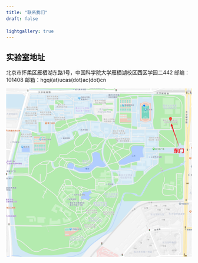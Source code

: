 ```yaml
---
title: "联系我们"
draft: false

lightgallery: true
---
```


## 实验室地址
北京市怀柔区雁栖湖东路1号，中国科学院大学雁栖湖校区西区学园二442
邮编：101408
邮箱：hgqi(at)ucas(dot)ac(dot)cn



![Contact](/contact/map.png)
